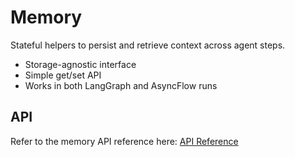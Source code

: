 # Memory

Stateful helpers to persist and retrieve context across agent steps.

- Storage-agnostic interface
- Simple get/set API
- Works in both LangGraph and AsyncFlow runs

## API
Refer to the memory API reference here: [API Reference](../../api/flowgentic/langGraph/memory/)